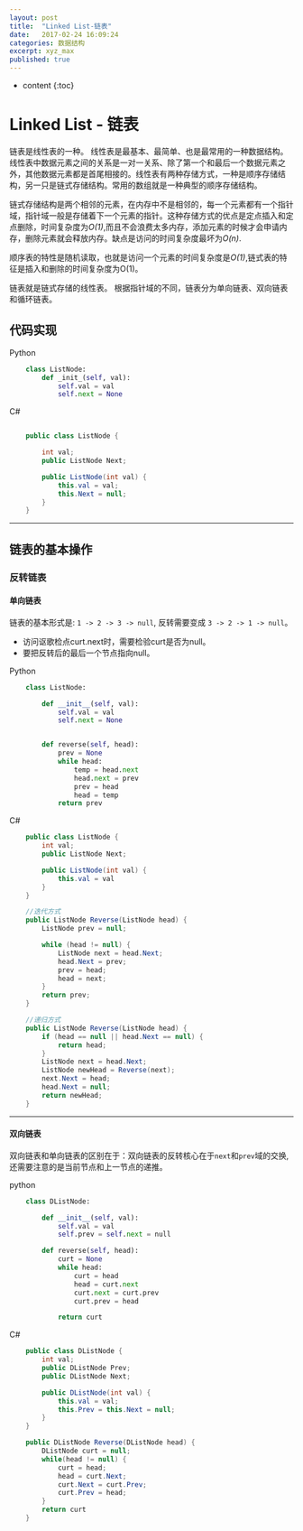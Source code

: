 ```yaml
---
layout: post
title:  "Linked List-链表"
date:   2017-02-24 16:09:24
categories: 数据结构
excerpt: xyz_max
published: true 
---
```


* content
{:toc}

# Linked List - 链表

链表是线性表的一种。 线性表是最基本、最简单、也是最常用的一种数据结构。 线性表中数据元素之间的关系是一对一关系、除了第一个和最后一个数据元素之外，其他数据元素都是首尾相接的。线性表有两种存储方式，一种是顺序存储结构，另一只是链式存储结构。常用的数组就是一种典型的顺序存储结构。


链式存储结构是两个相邻的元素，在内存中不是相邻的，每一个元素都有一个指针域，指针域一般是存储着下一个元素的指针。这种存储方式的优点是定点插入和定点删除，时间复杂度为*O(1)*,而且不会浪费太多内存，添加元素的时候才会申请内存，删除元素就会释放内存。缺点是访问的时间复杂度最坏为*O(n)*.

顺序表的特性是随机读取，也就是访问一个元素的时间复杂度是*O(1)*,链式表的特征是插入和删除的时间复杂度为O(1)。

链表就是链式存储的线性表。 根据指针域的不同，链表分为单向链表、双向链表和循环链表。

## 代码实现

Python

``` python
    class ListNode:
        def _init_(self, val):
            self.val = val
            self.next = None
```

C#

``` csharp

    public class ListNode {

        int val;
        public ListNode Next;

        public ListNode(int val) {
            this.val = val;
            this.Next = null;
        }
    }
```

---

## 链表的基本操作

### 反转链表

#### 单向链表

链表的基本形式是: `1 -> 2 -> 3 -> null`, 反转需要变成 `3 -> 2 -> 1 -> null`。

* 访问讴歌检点curt.next时，需要检验curt是否为null。
* 要把反转后的最后一个节点指向null。


Python

```python
    class ListNode:

        def __init__(self, val):
            self.val = val
            self.next = None


        def reverse(self, head):
            prev = None
            while head:
                temp = head.next
                head.next = prev
                prev = head
                head = temp
            return prev
```


C#

```csharp
    public class ListNode {
        int val;
        public ListNode Next;

        public ListNode(int val) {
            this.val = val
        }
    }

    //迭代方式
    public ListNode Reverse(ListNode head) {
        ListNode prev = null;

        while (head != null) {
            ListNode next = head.Next;
            head.Next = prev;
            prev = head;
            head = next;
        }
        return prev;
    }

    //递归方式
    public ListNode Reverse(ListNode head) {
        if (head == null || head.Next == null) {
            return head;
        }
        ListNode next = head.Next;
        ListNode newHead = Reverse(next);
        next.Next = head;
        head.Next = null;
        return newHead;
    }

```

---

#### 双向链表
双向链表和单向链表的区别在于：双向链表的反转核心在于`next`和`prev`域的交换,还需要注意的是当前节点和上一节点的递推。

python

``` python
    class DListNode:

        def __init__(self, val):
            self.val = val
            self.prev = self.next = null

        def reverse(self, head):
            curt = None
            while head:
                curt = head
                head = curt.next
                curt.next = curt.prev
                curt.prev = head

            return curt

```


C#

```csharp
    public class DListNode {
        int val;
        public DListNode Prev;
        public DListNode Next;

        public DListNode(int val) {
            this.val = val;
            this.Prev = this.Next = null;
        }
    }

    public DListNode Reverse(DListNode head) {
        DListNode curt = null;
        while(head != null) {
            curt = head;
            head = curt.Next;
            curt.Next = curt.Prev;
            curt.Prev = head;
        }
        return curt
    }
```
